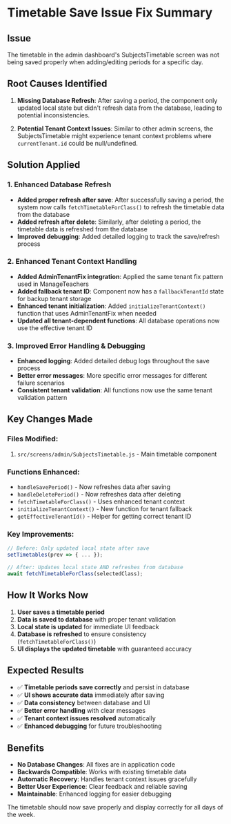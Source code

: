 # Timetable Save Issue Fix Summary

## Issue
The timetable in the admin dashboard's SubjectsTimetable screen was not being saved properly when adding/editing periods for a specific day.

## Root Causes Identified

1. **Missing Database Refresh**: After saving a period, the component only updated local state but didn't refresh data from the database, leading to potential inconsistencies.

2. **Potential Tenant Context Issues**: Similar to other admin screens, the SubjectsTimetable might experience tenant context problems where `currentTenant.id` could be null/undefined.

## Solution Applied

### 1. Enhanced Database Refresh
- **Added proper refresh after save**: After successfully saving a period, the system now calls `fetchTimetableForClass()` to refresh the timetable data from the database
- **Added refresh after delete**: Similarly, after deleting a period, the timetable data is refreshed from the database
- **Improved debugging**: Added detailed logging to track the save/refresh process

### 2. Enhanced Tenant Context Handling
- **Added AdminTenantFix integration**: Applied the same tenant fix pattern used in ManageTeachers
- **Added fallback tenant ID**: Component now has a `fallbackTenantId` state for backup tenant storage
- **Enhanced tenant initialization**: Added `initializeTenantContext()` function that uses AdminTenantFix when needed
- **Updated all tenant-dependent functions**: All database operations now use the effective tenant ID

### 3. Improved Error Handling & Debugging
- **Enhanced logging**: Added detailed debug logs throughout the save process
- **Better error messages**: More specific error messages for different failure scenarios
- **Consistent tenant validation**: All functions now use the same tenant validation pattern

## Key Changes Made

### Files Modified:
1. `src/screens/admin/SubjectsTimetable.js` - Main timetable component

### Functions Enhanced:
- `handleSavePeriod()` - Now refreshes data after saving
- `handleDeletePeriod()` - Now refreshes data after deleting
- `fetchTimetableForClass()` - Uses enhanced tenant context
- `initializeTenantContext()` - New function for tenant fallback
- `getEffectiveTenantId()` - Helper for getting correct tenant ID

### Key Improvements:
```javascript
// Before: Only updated local state after save
setTimetables(prev => { ... });

// After: Updates local state AND refreshes from database
await fetchTimetableForClass(selectedClass);
```

## How It Works Now

1. **User saves a timetable period**
2. **Data is saved to database** with proper tenant validation
3. **Local state is updated** for immediate UI feedback
4. **Database is refreshed** to ensure consistency (`fetchTimetableForClass()`)
5. **UI displays the updated timetable** with guaranteed accuracy

## Expected Results

- ✅ **Timetable periods save correctly** and persist in database
- ✅ **UI shows accurate data** immediately after saving
- ✅ **Data consistency** between database and UI
- ✅ **Better error handling** with clear messages
- ✅ **Tenant context issues resolved** automatically
- ✅ **Enhanced debugging** for future troubleshooting

## Benefits

- **No Database Changes**: All fixes are in application code
- **Backwards Compatible**: Works with existing timetable data
- **Automatic Recovery**: Handles tenant context issues gracefully
- **Better User Experience**: Clear feedback and reliable saving
- **Maintainable**: Enhanced logging for easier debugging

The timetable should now save properly and display correctly for all days of the week.
